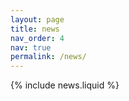 ```yaml
---
layout: page
title: news
nav_order: 4
nav: true
permalink: /news/
---
```


{% include news.liquid %}
